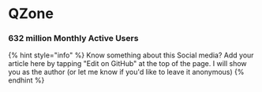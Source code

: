 # QZone

### 632 million Monthly Active Users



{% hint style="info" %}
Know something about this Social media? Add your article here by tapping "Edit on GitHub" at the top of the page. I will show you as the author \(or let me know if you'd like to leave it anonymous\)
{% endhint %}

